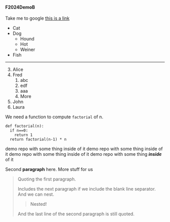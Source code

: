 #### F2024DemoB

Take me to google [this is a link](https://www.google.com)


* Cat
* Dog
    * Hound
    * Hot
    * Weiner
* Fish

--------------------

3. Alice
1. Fred
    1. abc
    4. edf
    3. aaa
    6. More
1. John
1. Laura

We need a function to compute `factorial` of n.
```
def factorial(n):
  if n==0:
    return 1
  return factorial(n-1) * n
```

demo repo with some thing inside of it
demo repo with some thing inside of it
demo repo with some thing inside of it
demo repo with some thing ___inside___ of it

Second **paragraph** here. More stuff for us

> Quoting the first paragraph.
>
>Includes the next paragraph if we include
the blank line separator.
And we can nest.
>> Nested!
>
> And the last line of the second paragraph
is still quoted.
